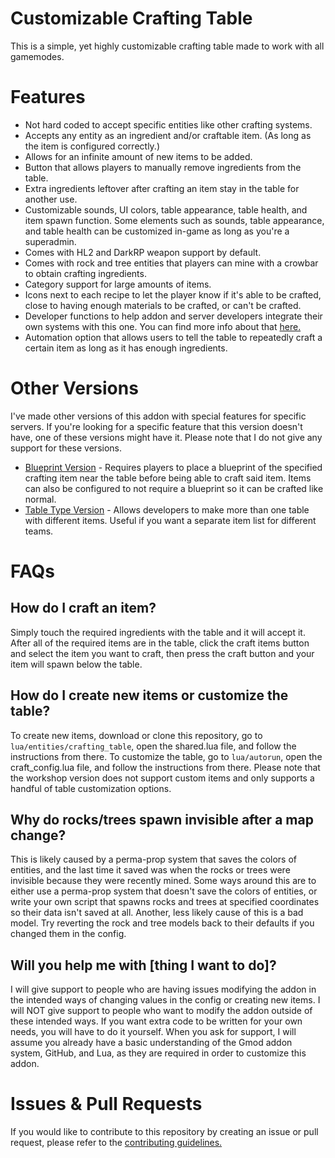# Customizable Crafting Table
This is a simple, yet highly customizable crafting table made to work with all gamemodes.

# Features
- Not hard coded to accept specific entities like other crafting systems.
- Accepts any entity as an ingredient and/or craftable item. (As long as the item is configured correctly.)
- Allows for an infinite amount of new items to be added.
- Button that allows players to manually remove ingredients from the table.
- Extra ingredients leftover after crafting an item stay in the table for another use.
- Customizable sounds, UI colors, table appearance, table health, and item spawn function. Some elements such as sounds, table appearance, and table health can be customized in-game as long as you're a superadmin.
- Comes with HL2 and DarkRP weapon support by default.
- Comes with rock and tree entities that players can mine with a crowbar to obtain crafting ingredients.
- Category support for large amounts of items.
- Icons next to each recipe to let the player know if it's able to be crafted, close to having enough materials to be crafted, or can't be crafted.
- Developer functions to help addon and server developers integrate their own systems with this one. You can find more info about that [here.](https://github.com/LambdaGaming/Crafting_System/blob/master/dev.md)
- Automation option that allows users to tell the table to repeatedly craft a certain item as long as it has enough ingredients.

# Other Versions
I've made other versions of this addon with special features for specific servers. If you're looking for a specific feature that this version doesn't have, one of these versions might have it. Please note that I do not give any support for these versions.
- [Blueprint Version](https://github.com/LambdaGaming/CityRP/tree/master/addons/Crafting_System) - Requires players to place a blueprint of the specified crafting item near the table before being able to craft said item. Items can also be configured to not require a blueprint so it can be crafted like normal.
- [Table Type Version](https://github.com/LambdaGaming/Half-Life-Universe-RP/tree/master/addons/Crafting%20System) - Allows developers to make more than one table with different items. Useful if you want a separate item list for different teams.

# FAQs
## How do I craft an item?
Simply touch the required ingredients with the table and it will accept it. After all of the required items are in the table, click the craft items button and select the item you want to craft, then press the craft button and your item will spawn below the table.

## How do I create new items or customize the table?
To create new items, download or clone this repository, go to `lua/entities/crafting_table`, open the shared.lua file, and follow the instructions from there. To customize the table, go to `lua/autorun`, open the craft_config.lua file, and follow the instructions from there. Please note that the workshop version does not support custom items and only supports a handful of table customization options.

## Why do rocks/trees spawn invisible after a map change?
This is likely caused by a perma-prop system that saves the colors of entities, and the last time it saved was when the rocks or trees were invisible because they were recently mined. Some ways around this are to either use a perma-prop system that doesn't save the colors of entities, or write your own script that spawns rocks and trees at specified coordinates so their data isn't saved at all. Another, less likely cause of this is a bad model. Try reverting the rock and tree models back to their defaults if you changed them in the config.

## Will you help me with [thing I want to do]?
I will give support to people who are having issues modifying the addon in the intended ways of changing values in the config or creating new items. I will NOT give support to people who want to modify the addon outside of these intended ways. If you want extra code to be written for your own needs, you will have to do it yourself. When you ask for support, I will assume you already have a basic understanding of the Gmod addon system, GitHub, and Lua, as they are required in order to customize this addon.

# Issues & Pull Requests
 If you would like to contribute to this repository by creating an issue or pull request, please refer to the [contributing guidelines.](https://lambdagaming.github.io/contributing.html)
